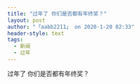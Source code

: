 ```yaml
---
title: "过年了 你们是否都有年终奖？"
layout: post
author: "「aabb2211」 on 2020-1-20 02:33"
header-style: text
tags:
  - 新闻
  - 过年
---
```


<head></head>
<body>
  过年了 你们是否都有年终奖？
 <br>
</body>


